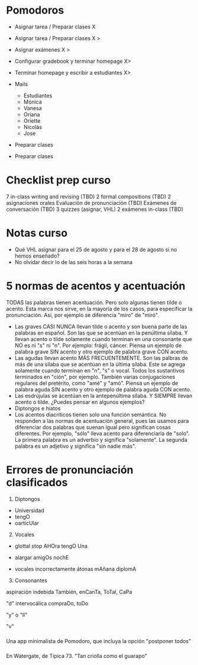# Pomodoros

- Asignar tarea / Preparar clases X
- Asignar tarea / Preparar clases X >
- Asignar exámenes X >
- Configurar gradebook y terminar homepage X>

- Terminar homepage y escribir a estudiantes X>
- Mails
	- Estudiantes
	- Mónica
	- Vanesa
	- Oriana
	- Oriette
	- Nicolás
	- Jose
- Preparar clases
- Preparar clases

# Checklist prep curso

7 in-class writing and revising (TBD)
2 formal compositions (TBD)
2 asignaciones orales 
Evaluación de pronunciación (TBD)
Exámenes de conversación (TBD)
3 quizzes (asignar, VHL)
2 exámenes in-class (TBD)

# Notas curso

- Qué VHL asignar para el 25 de agosto y para el 28 de agosto si no hemos enseñado?
- No olvidar decir lo de las seis horas a la semana

# 5 normas de acentos y acentuación

TODAS las palabras tienen acentuación. Pero solo algunas tienen tilde o acento. Esta marca nos sirve, en la mayoría de los casos, para especificar la pronunciación. Así, por ejemplo se diferencia "miro" de "miró".

- Las graves CASI NUNCA llevan tilde o acento y son buena parte de las palabras en español. Son las que se acentúan en la penúltima sílaba. Y llevan acento o tilde solamente cuando terminan en una consonante que NO es ni "s" ni "n". Por ejemplo: frágil, cáncer. Piensa un ejemplo de palabra grave SIN acento y otro ejemplo de palabra grave CON acento.
- Las agudas llevan acento MÁS FRECUENTEMENTE. Son las palbras de más de una sílaba que se acentúan en la última sílaba. Este se agrega solamente cuando terminan en "n", "s" o vocal. Todos los sustantivos terminados en "ción", por ejemplo. También varias conjugaciones regulares del pretérito, como "amé" y "amó". Piensa un ejemplo de palabra aguda SIN acento y otro ejemplo de palabra aguda CON acento.
- Las esdrújulas se acentúan en la antepenúltima sílaba. Y SIEMPRE llevan acento o tilde. ¿Puedes pensar en algunos ejemplos?
- Diptongos e hiatos
- Los acentos diacríticos tienen solo una función semántica. No responden a las normas de acentuación general, pues las usamos para diferenciar dos palabras que suenan igual pero significan cosas diferentes. Por ejemplo, "sólo" lleva acento para diferenciarla de "solo". La primera palabra es un adverbio y significa "solamente". La segunda palabra es un adjetivo y significa "sin nadie más".

# Errores de pronunciación clasificados

1. Diptongos

- Universidad
- tengO
- oarticUlar

2. Vocales

- glottal stop
 AHOra
 tengO Una

- alargar
 amigOs
 nochE
 
- vocales incorrectamente átonas
 mAñana
 diplomA

3. Consonantes

aspiración indebida
 También, enCanTa, ToTal, CaPa
 
"d" intervocálica
 compraDo, toDo

"y" o "ll"

"v" 


###

Una app minimalista de Pomodoro, que incluya la opción "postponer todos"

###

En Watergate, de Típica 73. "Tan criolla como el guarapo"